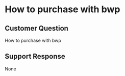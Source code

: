 # How to purchase with bwp

## Customer Question

How to purchase with bwp

## Support Response

None
